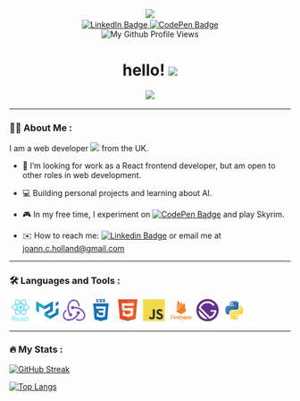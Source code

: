 <div id="header" align="center">
  <img src="https://media.giphy.com/media/LMcB8XospGZO8UQq87/giphy.gif" width="250"/>
  
  <div id="badges">
    <a href="https://www.linkedin.com/in/joanncholland/" target=_blank">
      <img src="https://img.shields.io/badge/LinkedIn-0A66C2?style=for-the-badge&logo=linkedin&color-white" alt="LinkedIn Badge" />
    </a>
    <a href="https://codepen.io/joannholland" target="_blank">
      <img src="https://img.shields.io/badge/CodePen-000000?style=for-the-badge&logo=codepen&color-white" alt="CodePen Badge" />
    </a>
  </div>
                                                                                                                             
  <img src="https://komarev.com/ghpvc/?username=joanncholland&style=flat-square&color=blue" alt="My Github Profile Views" />
                                                                                                                         
 <h1>hello! <img src="https://media.giphy.com/media/hvRJCLFzcasrR4ia7z/giphy.gif" width="30px"/></h1>
</div>

<div align="center">
  <img src="https://media.giphy.com/media/137EaR4vAOCn1S/giphy.gif" width="300"/>
</div>

  ---

### :woman_technologist: About Me :
                                                                               
I am a web developer <img src="https://media.giphy.com/media/WUlplcMpOCEmTGBtBW/giphy.gif" width="100"> from the UK.
                                                                                                      
- :telescope: I’m looking for work as a React frontend developer, but am open to other roles in web development.

- :computer: Building personal projects and learning about AI.

- :video_game: In my free time, I experiment on [![CodePen Badge](https://img.shields.io/badge/CodePen-000000?style=flat-square&logo=codepen&color-white)](https://codepen.io/joannholland) and play Skyrim.

- :envelope: How to reach me: [![Linkedin Badge](https://img.shields.io/badge/-joanncholland-blue?style=flat&logo=Linkedin&logoColor=white)](https://www.linkedin.com/in/joanncholland/) or email me at [joann.c.holland@gmail.com](mailto:joann.c.holland@gmail.com)
                                                                                                      
---

### :hammer_and_wrench: Languages and Tools :

<div>
  <img src="https://github.com/devicons/devicon/blob/master/icons/react/react-original-wordmark.svg" title="React" alt="React" width="40" height="40"/>&nbsp;
  <img src="https://github.com/devicons/devicon/blob/master/icons/materialui/materialui-original.svg" title="Material UI" alt="Material UI" width="40" height="40"/>&nbsp;
  <img src="https://github.com/devicons/devicon/blob/master/icons/redux/redux-original.svg" title="Redux" alt="Redux " width="40" height="40"/>&nbsp;
  <img src="https://github.com/devicons/devicon/blob/master/icons/css3/css3-plain-wordmark.svg"  title="CSS3" alt="CSS" width="40" height="40"/>&nbsp;
  <img src="https://github.com/devicons/devicon/blob/master/icons/html5/html5-original.svg" title="HTML5" alt="HTML" width="40" height="40"/>&nbsp;
  <img src="https://github.com/devicons/devicon/blob/master/icons/javascript/javascript-original.svg" title="JavaScript" alt="JavaScript" width="40" height="40"/>&nbsp;
  <img src="https://github.com/devicons/devicon/blob/master/icons/firebase/firebase-plain-wordmark.svg" title="Firebase" alt="Firebase" width="40" height="40"/>&nbsp;
  <img src="https://github.com/devicons/devicon/blob/master/icons/gatsby/gatsby-original.svg" title="Gatsby"  alt="Gatsby" width="40" height="40"/>&nbsp;
<img src="https://github.com/devicons/devicon/blob/master/icons/python/python-original.svg" title="Python"  alt="Python" width="40" height="40"/>&nbsp;
</div>

---

### :fire: My Stats :

[![GitHub Streak](http://github-readme-streak-stats.herokuapp.com?user=joanncholland&theme=dark&date_format=M%20j%5B%2C%20Y%5D)](https://git.io/streak-stats)

[![Top Langs](https://github-readme-stats.vercel.app/api/top-langs/?username=joanncholland&layout=compact&theme=vision-friendly-dark)](https://github.com/anuraghazra/github-readme-stats)
